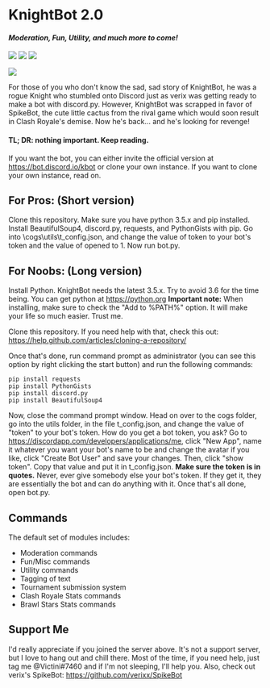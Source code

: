 # KnightBot 2.0

#### *Moderation, Fun, Utility, and much more to come!*

<img src='https://img.shields.io/badge/build-passing-brightgreen.svg'> [<img src="https://img.shields.io/badge/discord-py-orange.svg">](https://github.com/Rapptz/discord.py) [<img src='https://img.shields.io/badge/python-3.5-brightgreen.svg'>](https://python.org)

[<img src="https://discordapp.com/api/guilds/299358597803147264/widget.png?style=banner2">](https://discord.gg/cqgY2XZ) 

For those of you who don't know the sad, sad story of KnightBot, he was a rogue Knight who stumbled onto Discord just as verix was getting ready to make a bot with discord.py. However, KnightBot was scrapped in favor of SpikeBot, the cute little cactus from the rival game which would soon result in Clash Royale's demise. Now he's back... and he's looking for revenge!
#### TL; DR: nothing important. Keep reading.

If you want the bot, you can either invite the official version at https://bot.discord.io/kbot or clone your own instance.
If you want to clone your own instance, read on.

## For Pros: (Short version)
Clone this repository. Make sure you have python 3.5.x and pip installed. Install BeautifulSoup4, discord.py, requests, and PythonGists with pip. Go into \cogs\utils\t_config.json, and change the value of token to your bot's token and the value of opened to 1. Now run bot.py. 

## For Noobs: (Long version)
Install Python. KnightBot needs the latest 3.5.x. Try to avoid 3.6 for the time being. You can get python at https://python.org
**Important note:** When installing, make sure to check the "Add to %PATH%" option. It will make your life so much easier. Trust me.

Clone this repository. If you need help with that, check this out: https://help.github.com/articles/cloning-a-repository/

Once that's done, run command prompt as administrator (you can see this option by right clicking the start button) and run the following commands:
```
pip install requests
pip install PythonGists
pip install discord.py
pip install BeautifulSoup4
```
Now, close the command prompt window. Head on over to the cogs folder, go into the utils folder, in the file t_config.json, and change the value of "token" to your bot's token. How do you get a bot token, you ask? Go to https://discordapp.com/developers/applications/me, click "New App", name it whatever you want your bot's name to be and change the avatar if you like, click "Create Bot User" and save your changes. Then, click "show token". Copy that value and put it in t_config.json. **Make sure the token is in quotes.**
Never, ever give somebody else your bot's token. If they get it, they are essentially the bot and can do anything with it.
Once that's all done, open bot.py.

## Commands
The default set of modules includes:
* Moderation commands
* Fun/Misc commands
* Utility commands
* Tagging of text
* Tournament submission system
* Clash Royale Stats commands
* Brawl Stars Stats commands

## Support Me
I'd really appreciate if you joined the server above. It's not a support server, but I love to hang out and chill there. Most of the time, if you need help, just tag me @Victini#7460 and if I'm not sleeping, I'll help you. Also, check out verix's SpikeBot: https://github.com/verixx/SpikeBot
